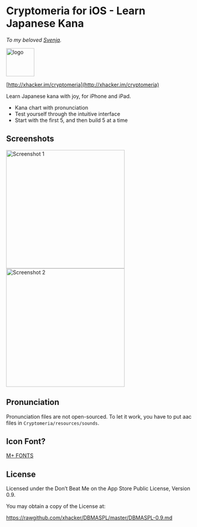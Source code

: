 # Cryptomeria for iOS - Learn Japanese Kana

*To my beloved [Svenja](https://github.com/csvenja).*

<img alt="logo" src="https://raw.github.com/xhacker/Cryptomeria-iOS/master/Cryptomeria/Images.xcassets/AppIcon.appiconset/icon-76@2x.png" width="76">

[http://xhacker.im/cryptomeria](http://xhacker.im/cryptomeria)

Learn Japanese kana with joy, for iPhone and iPad.

* Kana chart with pronunciation
* Test yourself through the intuitive interface
* Start with the first 5, and then build 5 at a time

## Screenshots

<img alt="Screenshot 1" src="https://raw.github.com/xhacker/cryptomeria-iOS/master/Screenshots/iPhone-1.png" width="320">
<img alt="Screenshot 2" src="https://raw.github.com/xhacker/cryptomeria-iOS/master/Screenshots/iPhone-2.png" width="320">

## Pronunciation

Pronunciation files are not open-sourced. To let it work, you have to put aac files in ``Cryptomeria/resources/sounds``.

## Icon Font?

[M+ FONTS](http://mplus-fonts.sourceforge.jp)

## License

Licensed under the Don’t Beat Me on the App Store Public License, Version 0.9.

You may obtain a copy of the License at:

https://rawgithub.com/xhacker/DBMASPL/master/DBMASPL-0.9.md
